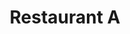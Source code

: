 ---
title: "Restaurant A"
description: "Restaurant A"
layout: shop
keywords:
  - 美食競賽
  - 台灣美食
  - 美食精選
datePublished: "2025-06-30"
dateModified: "2025-07-05"
city: "台北市"
district: "大安區"
address: "台北市大安區忠孝東路三段282號四樓新光三越Diamond Towers 二館4樓"
phone: "0227218088"
geo: "25.041423564053865, 121.54269449269432"
google_map: "https://maps.app.goo.gl/crekXAb8UAhz8DxGA"
footinder: "https://footinder.com.tw/%E5%8F%B0%E5%8C%97%E5%B8%82%E5%A4%A7%E5%AE%89%E5%8D%80/362095/"
official: "https://restaurant-a.com/"
award:
  - name: "500盤"
    year: "2024"
    entries:
      - dishes:
          - "魚子醬玉米金杯"
          - "白的點線面"
          - "刺山奶油青花焗白蘆筍"
          - "酸模鮭魚"
          - "桂花海膽芙蓉盅"
          - "奇幻的盎格魯餐桌：英式早餐"
          - "白酒松露燴犢牛"
          - "皙澈(釋迦/萊姆蘆薈/伏特加)"
          - "軟木塞"

---